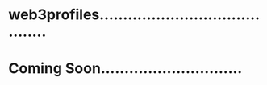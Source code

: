 # web3profiles..........................................
# Coming Soon..............................

